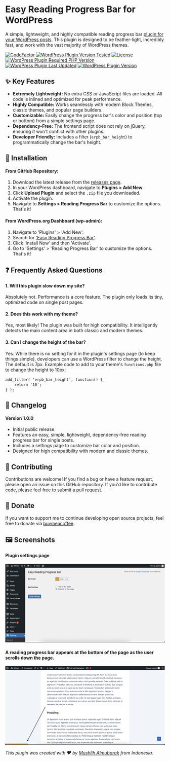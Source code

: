 # Easy Reading Progress Bar for WordPress

A simple, lightweight, and highly compatible reading progress bar [plugin for your WordPress posts](https://wordpress.org/plugins/wp-easy-reading-progress-bar). This plugin is designed to be feather-light, incredibly fast, and work with the vast majority of WordPress themes.

[![CodeFactor](https://www.codefactor.io/repository/github/mushlih-almubarak/easy-reading-progress-bar/badge)](https://www.codefactor.io/repository/github/mushlih-almubarak/easy-reading-progress-bar)
[![WordPress Plugin Version Tested](https://img.shields.io/wordpress/plugin/tested/wp-easy-reading-progress-bar)](https://wordpress.org/plugins/wp-easy-reading-progress-bar)
[![License](https://img.shields.io/badge/license-GPLv2-blue.svg)](https://www.gnu.org/licenses/gpl-2.0.html)
[![WordPress Plugin Required PHP Version](https://img.shields.io/wordpress/plugin/required-php/wp-easy-reading-progress-bar)](https://wordpress.org/plugins/wp-easy-reading-progress-bar)
[![WordPress Plugin Last Updated](https://img.shields.io/wordpress/plugin/last-updated/wp-easy-reading-progress-bar)](https://wordpress.org/plugins/wp-easy-reading-progress-bar)
[![WordPress Plugin Version](https://img.shields.io/wordpress/plugin/v/wp-easy-reading-progress-bar)](https://wordpress.org/plugins/wp-easy-reading-progress-bar)

## ✨ Key Features

* **Extremely Lightweight:** No extra CSS or JavaScript files are loaded. All code is inlined and optimized for peak performance.
* **Highly Compatible:** Works seamlessly with modern Block Themes, classic themes, and popular page builders.
* **Customizable:** Easily change the progress bar's color and position (top or bottom) from a simple settings page.
* **Dependency-Free:** The frontend script does not rely on jQuery, ensuring it won't conflict with other plugins.
* **Developer Friendly:** Includes a filter (`erpb_bar_height`) to programmatically change the bar's height.

## 🚀 Installation

#### From GitHub Repository:
1.  Download the latest release from the [releases page](https://github.com/mushlih-almubarak/easy-reading-progress-bar/releases/tag/1.0.0).
2.  In your WordPress dashboard, navigate to **Plugins > Add New**.
3.  Click **Upload Plugin** and select the `.zip` file you downloaded.
4.  Activate the plugin.
5.  Navigate to **Settings > Reading Progress Bar** to customize the options. That's it!
   
#### From WordPress.org Dashboard (wp-admin):
1.  Navigate to 'Plugins' > 'Add New'.
2.  Search for ['Easy Reading Progress Bar'](https://wordpress.org/plugins/wp-easy-reading-progress-bar).
3.  Click 'Install Now' and then 'Activate'.
4.  Go to 'Settings' > 'Reading Progress Bar' to customize the options. That's it!

## ❓ Frequently Asked Questions

#### 1. Will this plugin slow down my site?
Absolutely not. Performance is a core feature. The plugin only loads its tiny, optimized code on single post pages.

#### 2. Does this work with my theme?
Yes, most likely! The plugin was built for high compatibility. It intelligently detects the main content area in both classic and modern themes.

#### 3. Can I change the height of the bar?
Yes. While there is no setting for it in the plugin's settings page (to keep things simple), developers can use a WordPress filter to change the height. The default is 7px.
Example code to add to your theme's `functions.php` file to change the height to 10px:
```
add_filter( 'erpb_bar_height', function() {
    return '10';
} );
```

## 📜 Changelog

#### Version 1.0.0
- Initial public release.
- Features an easy, simple, lightweight, dependency-free reading progress bar for single posts.
- Includes a settings page to customize bar color and position.
- Designed for high compatibility with modern and classic themes.

## 🤝 Contributing
Contributions are welcome! If you find a bug or have a feature request, please open an issue on this GitHub repository. If you'd like to contribute code, please feel free to submit a pull request.

## 🙌 Donate
If you want to support me to continue developing open source projects, feel free to donate via [buymeacoffee](https://buymeacoffee.com/mushlih).

## 🖼️ Screenshots
#### Plugin settings page
![Plugin settings page](./assets/screenshot-1.png)

#### A reading progress bar appears at the bottom of the page as the user scrolls down the page.
![A reading progress bar appears at the bottom of the page as the user scrolls down the page.](./assets/screenshot-2.png)


_This plugin was created with ❤️ by [Mushlih Almubarak](https://github.com/mushlih-almubarak) from Indonesia._

